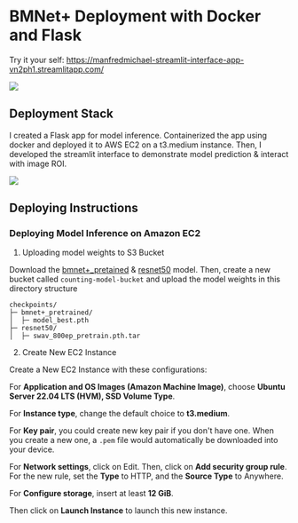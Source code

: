 # BMNet+ Deployment with Docker and Flask

Try it your self: https://manfredmichael-streamlit-interface-app-vn2ph1.streamlitapp.com/

![](https://github.com/manfredmichael/tech-assesment-mlflow-amazon-sagemaker/blob/main/assets/counting-model-demo.gif?raw=true)

## Deployment Stack

I created a Flask app for model inference. Containerized the app using docker and deployed it to AWS EC2 on a t3.medium instance. Then, I developed the streamlit interface to demonstrate model prediction & interact with image ROI.

![](https://github.com/manfredmichael/tech-assesment-mlflow-amazon-sagemaker/blob/main/assets/pipeline.png?raw=true)

## Deploying Instructions
### Deploying Model Inference on Amazon EC2
1. Uploading model weights to S3 Bucket

Download the [bmnet+_pretained](https://www.dropbox.com/s/mr52q8kp9tp7cy9/model_best.pth?dl=0) & [resnet50](https://dl.fbaipublicfiles.com/deepcluster/swav_800ep_pretrain.pth.tar) model. Then, create a new bucket called `counting-model-bucket` and upload the model weights in this directory structure
```
checkpoints/
├─ bmnet+_pretrained/
│  ├─ model_best.pth
├─ resnet50/
│  ├─ swav_800ep_pretrain.pth.tar
```

2. Create New EC2 Instance

Create a New EC2 Instance with these configurations:

For **Application and OS Images (Amazon Machine Image)**, choose **Ubuntu Server 22.04 LTS (HVM), SSD Volume Type**.

For **Instance type**, change the default choice to **t3.medium**.

For **Key pair**, you could create new key pair if you don't have one. When you create a new one, a `.pem` file would automatically be downloaded into your device.

For **Network settings**, click on Edit. Then, click on **Add security group rule**. For the new rule, set the **Type** to HTTP, and the **Source Type** to Anywhere.

For **Configure storage**, insert at least **12 GiB**. 

Then click on **Launch Instance** to launch this new instance.

